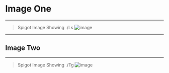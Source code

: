 # Image One
- - -
> Spigot Image Showing ./Ls
![image](https://user-images.githubusercontent.com/93007463/164151930-febd7b81-edaa-4c15-a1a3-e3084d3d9466.png)

- - -
## Image Two
- - -
> Spigot Image Showing ./Tg
![image](https://user-images.githubusercontent.com/93007463/164151936-562ac985-7d9a-4b35-bcfc-661a794c91ba.png)
